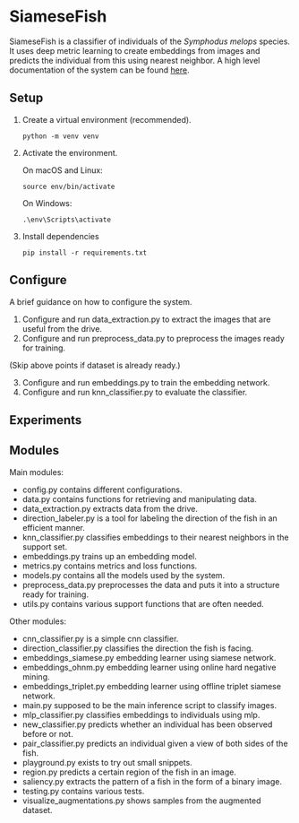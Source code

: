 # SiameseFish

SiameseFish is a classifier of individuals of the _Symphodus melops_ species.
It uses deep metric learning to create embeddings from images and predicts the individual
from this using nearest neighbor. A high level documentation of the system can be found [here](documentation.md).

## Setup

1. Create a virtual environment (recommended).

    ```python -m venv venv```

2. Activate the environment.

    On macOS and Linux:

    ```source env/bin/activate```

    On Windows:

    ```.\env\Scripts\activate```

3. Install dependencies

    ```pip install -r requirements.txt```

## Configure

A brief guidance on how to configure the system.

1. Configure and run data_extraction.py to extract the images that are useful from the drive.
2. Configure and run preprocess_data.py to preprocess the images ready for training.
   
(Skip above points if dataset is already ready.)

3. Configure and run embeddings.py to train the embedding network.
4. Configure and run knn_classifier.py to evaluate the classifier.

## Experiments


## Modules

Main modules:

- config.py contains different configurations.
- data.py contains functions for retrieving and manipulating data.
- data_extraction.py extracts data from the drive.
- direction_labeler.py is a tool for labeling the direction of the fish in an efficient manner.
- knn_classifier.py classifies embeddings to their nearest neighbors in the support set.
- embeddings.py trains up an embedding model.
- metrics.py contains metrics and loss functions.
- models.py contains all the models used by the system.
- preprocess_data.py preprocesses the data and puts it into a structure ready for training.
- utils.py contains various support functions that are often needed.

Other modules:

- cnn_classifier.py is a simple cnn classifier.
- direction_classifier.py classifies the direction the fish is facing.
- embeddings_siamese.py embedding learner using siamese network.
- embeddings_ohnm.py embedding learner using online hard negative mining.
- embeddings_triplet.py embedding learner using offline triplet siamese network.
- main.py supposed to be the main inference script to classify images.
- mlp_classifier.py classifies embeddings to individuals using mlp.
- new_classifier.py predicts whether an individual has been observed before or not.
- pair_classifier.py predicts an individual given a view of both sides of the fish.
- playground.py exists to try out small snippets.
- region.py predicts a certain region of the fish in an image.
- saliency.py extracts the pattern of a fish in the form of a binary image.
- testing.py contains various tests.
- visualize_augmentations.py shows samples from the augmented dataset.